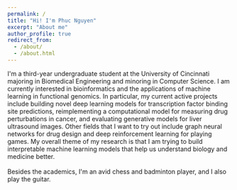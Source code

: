 ```yaml
---
permalink: /
title: "Hi! I'm Phuc Nguyen"
excerpt: "About me"
author_profile: true
redirect_from: 
  - /about/
  - /about.html
---
```


I'm a third-year undergraduate student at the University of Cincinnati majoring in Biomedical Engineering and minoring in Computer Science. I am currently interested in bioinformatics and the applications of machine learning in functional genomics. In particular, my current active projects include building novel deep learning models for transcription factor binding site predictions, reimplementing a computational model for measuring drug perturbations in cancer, and evaluating generative models for liver ultrasound images. Other fields that I want to try out include graph neural networks for drug design and deep reinforcement learning for playing games. My overall theme of my research is that I am trying to build interpretable machine learning models that help us understand biology and medicine better. 
\
\
Besides the academics, I'm an avid chess and badminton player, and I also play the guitar.
